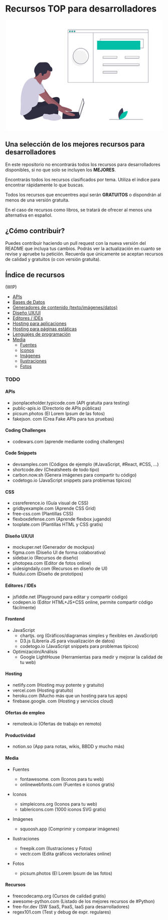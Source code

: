 # Recursos TOP para desarrolladores
<div align="center">
	<img width="500" height="350" src="media/main-img.png" alt="Awesome">
</div>

## Una selección de los mejores recursos para desarrolladores
En este repositorio no encontrarás todos los recursos para desarrolladores disponibles, si no que solo se incluyen los **MEJORES**.

Encontrarás todos los recursos clasificados por tema. Utiliza el índice para encontrar rápidamente lo que buscas.

Todos los recursos que encuentres aquí serán **GRATUITOS** o dispondrán al menos de una versión gratuita.

En el caso de recursos como libros, se tratará de ofrecer al menos una alternativa en español.

## ¿Cómo contribuir?
Puedes contribuir haciendo un pull request con la nueva versión del README que incluya tus cambios. Podrás ver la actualización en cuanto se revise y apruebe tu petición. Recuerda que únicamente se aceptan recursos de calidad y gratuitos (o con versión gratuita).

## Índice de recursos
(WIP)

- [APIs]()
- [Bases de Datos]()
- [Generadores de contenido (texto/imágenes/datos)]()
- [Diseño UX/UI]()
- [Editores / IDEs]()
- [Hosting para aplicaciones]()
- [Hosting para páginas estáticas]()
- [Lenguajes de programación]()
- [Media]()
  - [Fuentes]()
  - [Iconos]()
  - [Imágenes]()
  - [Ilustraciones]()
  - [Fotos]()

### TODO

#### APIs
- jsonplaceholder.typicode.com (API gratuita para testing)
- public-apis.io (Directorio de APIs públicas)
- picsum.photos (El Lorem Ipsum de las fotos)
- fakejson. com (Crea Fake APIs para tus pruebas) 

#### Coding Challenges
- codewars.com (aprende mediante coding challenges)

#### Code Snippets
- devsamples.com (Códigos de ejemplo (#JavaScript, #React, #CSS, ...)
- shortcode.dev (Cheatsheets de todo tipo)
- carbon.now.sh (Genera imágenes para compartir tu código)
- codetogo.io (JavaScript snippets para problemas típicos)

#### CSS
- cssreference.io (Guía visual de CSS)
- gridbyexample.com (Aprende CSS Grid)
- free-css.com (Plantillas CSS)
- flexboxdefense.com (Aprende flexbox jugando)
- tooplate.com (Plantillas HTML y CSS gratis)

#### Diseño UX/UI
- mockuper.net (Generador de mockpus)
- figma.com (Diseño UI de forma colaborativa)
- sidebar.io (Recursos de diseño)
- photopea.com (Editor de fotos online)
- uidesigndaily.com (Recursos en diseño de UI)
- fluidui.com (Diseño de prototipos)

#### Editores / IDEs
- jsfiddle.net (Playground para editar y compartir código)
- codepen.io (Editor HTML+JS+CSS online, permite compartir código fácilmente)

#### Frontend
- JavaScript
	- chartjs. org (Gráficos/diagramas simples y flexibles en JavaScript)
	- D3.js (Librería JS para visualización de datos)
	- codetogo.io (JavaScript snippets para problemas típicos)
- Optimización/Análisis
	- Google LightHouse (Herramientas para medir y mejorar la calidad de tu web)

#### Hosting
- netlify.com (Hosting muy potente y gratuito)
- vercel.com (Hosting gratuito)
- heroku.com (Mucho más que un hosting para tus apps)
- firebase.google. com (Hosting y servicios cloud)

#### Ofertas de empleo
- remoteok.io (Ofertas de trabajo en remoto)

#### Productividad
- notion.so (App para notas, wikis, BBDD y mucho más)

#### Media
- Fuentes
	- fontawesome. com (Iconos para tu web)
	- onlinewebfonts.com (Fuentes e iconos gratis)
- Iconos
	- simpleicons.org (Iconos para tu web)
	- tablericons.com (1000 iconos SVG gratis)
- Imágenes
	- squoosh.app (Comprimir y comparar imágenes)

- Ilustraciones
	- freepik.com (Ilustraciones y Fotos)
	- vectr.com (Edita gráficos vectoriales online)

- Fotos
	- picsum.photos (El Lorem Ipsum de las fotos)

#### Recursos
- freecodecamp.org (Cursos de calidad gratis)
- awesome-python.com (Listado de los mejores recursos de #Python)
- free-for.dev (SW SaaS, PaaS, IaaS para desarrolladores)
- regex101.com (Test y debug de expr. regulares)


